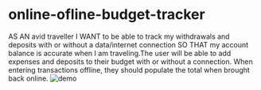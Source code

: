 # online-ofline-budget-tracker
AS AN avid traveller I WANT to be able to track my withdrawals and deposits with or without a data/internet connection SO THAT my account balance is accurate when I am traveling.The user will be able to add expenses and deposits to their budget with or without a connection. When entering transactions offline, they should populate the total when brought back online.
![demo](onn-off.gif)